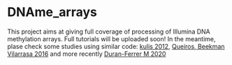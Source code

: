 # DNAme_arrays

This project aims at giving full coverage of processing of Illumina DNA methylation arrays. Full tutorials will be uploaded soon! In the meantime, plase check some studies using similar code: [kulis 2012](https://www.nature.com/articles/ng.2443), [Queiros, Beekman Vilarrasa 2016](https://www.cell.com/cancer-cell/fulltext/S1535-6108(16)30449-4) and more recently [Duran-Ferrer M 2020](https://www.nature.com/articles/s43018-020-00131-2)
